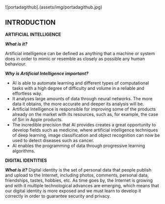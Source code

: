 ![portadagithub].(assets/img/portadagithub.jpg)
## INTRODUCTION
**ARTIFICIAL INTELLIGENCE**

**_What is it?_**

Artificial intelligence can be defined as anything that a machine or system does in order to mimic or resemble as closely as possible any human behaviour.

**_Why is Artificial Intelligence important?_**
- AI is able to automate learning and different types of computational tasks with a high degree of difficulty and volume in a reliable and effortless way.
- It analyses large amounts of data through neural networks. The more data it obtains, the more accurate and deeper its analysis will be. 
- Artificial Intelligence is responsible for improving some of the products already on the market with its resources, such as, for example, the case of Siri in Apple products.
- The incredible precision that AI provides creates a great opportunity to develop fields such as medicine, where artificial intelligence techniques of deep learning, image classification and object recognition can now be used to detect diseases such as cancer.
- AI enables the programming of data through progressive learning algorithms.

**DIGITAL IDENTITIES**

**_What is it?_**
Digital identity is the set of personal data that people publish and upload to the Internet, including photos, comments, personal data, friendships, tastes, hobbies, etc.
As time goes by, the Internet is growing and with it multiple technological advances are emerging, which means that our digital identity is more exposed and we must learn to develop it correctly in order to guarantee security and privacy.














